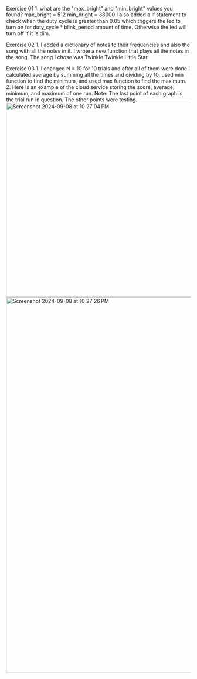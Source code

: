Exercise 01
    1. what are the "max_bright" and "min_bright" values you found?
        max_bright = 512
        min_bright = 38000
        I also added a if statement to check when the duty_cycle is greater than 0.05 which triggers the led to turn on for duty_cycle * blink_period amount of time. Otherwise the led will turn off if it is dim.

Exercise 02
    1. I added a dictionary of notes to their frequencies and also the song with all the notes in it. I wrote a new function that plays all the notes in the song. The song I chose was Twinkle Twinkle Little Star.

Exercise 03
    1. I changed N = 10 for 10 trials and after all of them were done I calculated average by summing all the times and dividing by 10, used min function to find the minimum, and used max function to find the maximum. 
    2. Here is an example of the cloud service storing the score, average, minimum, and maximum of one run. Note: The last point of each graph is the trial run in question. The other points were testing.
    <img width="531" alt="Screenshot 2024-09-08 at 10 27 04 PM" src="https://github.com/user-attachments/assets/a496da88-9d3a-4b9d-b4c8-efc7c22ca378">
    <img width="1026" alt="Screenshot 2024-09-08 at 10 27 26 PM" src="https://github.com/user-attachments/assets/85cc6bd6-9751-4370-a9a2-4bf5e42601c1">

